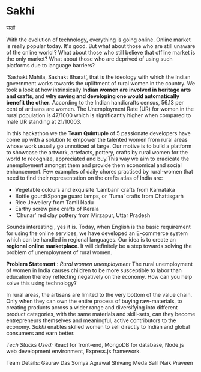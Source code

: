# Sakhi

सखी

With the evolution of technology, everything is going online. Online market is really popular today. It's good. But what about those who are still unaware of the online world ? What about those who still believe that offline market is the only market? What about those who are deprived of using such platforms due to language barriers?

‘Sashakt Mahila, Sashakt Bharat’, that is the ideology with which the Indian government works towards the upliftment of rural women in the country. We took a look at how intrinsically __Indian women are involved in heritage arts and crafts__, and __why saving and developing one would automatically benefit the other__.
According to the Indian handicrafts census, 56.13 per cent of artisans are women.
The Unemployment Rate (UR) for women in the rural population is 47/1000 which is significantly higher when compared to male UR standing at 21/10003.

In this hackathon we the __Team Quintuple__ of 5 passionate developers have come up with a solution to empower the talented women from rural areas whose work usually go unnoticed at large. Our motive is to build a platform to showcase the artwork, artefacts, pottery, crafts by rural women for the world to recognize, appreciated and buy.This way we aim to eradicate the unemployment amongst them and provide them economical and social enhancement.
Few examples of daily chores practised by rural-women that need to find their representation on the crafts atlas of India are:

- Vegetable colours and exquisite ‘Lambani’ crafts from Karnataka
- Bottle gourd/Sponge guard lamps, or ‘Tuma’ crafts from Chattisgarh
- Rice Jewellery from Tamil Nadu
- Earthy screw pine crafts of Kerala
- ‘Chunar’ red clay pottery from Mirzapur, Uttar Pradesh

Sounds interesting , yes it is. Today, when English is the basic requirement for using the online services, we have developed an E-commerce system which can be handled in regional languages. Our idea is to create an __regional online marketplace__. It will definitely be a step towards solving the problem of unemployment of rural women.

**Problem Statement** : _Rural women unemployment_
The rural unemployment of women in India causes children to be more susceptible to labor than education thereby reflecting negatively on the economy. How can you help solve this using technology?

In rural areas, the artisans are limited to the very bottom of the value chain. Only when they can own the entire process of buying raw-materials, to creating products across a wider range and diversifying into different product categories, with the same materials and skill-sets, can they become entrepreneurs themselves and meaningful, active contributors to the economy. _Sakhi_ enables skilled women to sell directly to Indian and global consumers and earn better.

_Tech Stacks Used:_ React for front-end, MongoDB for database, Node.js web development environment, Express.js framework.

Team Details:
Gaurav Das
Somya Agrawal
Shivang Meda
Salil Naik
Praveen
